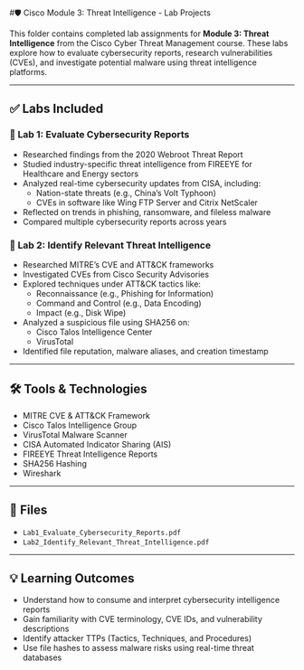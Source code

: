 #🛡️ Cisco Module 3: Threat Intelligence - Lab Projects

This folder contains completed lab assignments for **Module 3: Threat Intelligence** from the Cisco Cyber Threat Management course. These labs explore how to evaluate cybersecurity reports, research vulnerabilities (CVEs), and investigate potential malware using threat intelligence platforms.

---

## ✅ Labs Included

### 🔹 Lab 1: Evaluate Cybersecurity Reports
- Researched findings from the 2020 Webroot Threat Report
- Studied industry-specific threat intelligence from FIREEYE for Healthcare and Energy sectors
- Analyzed real-time cybersecurity updates from CISA, including:
  - Nation-state threats (e.g., China’s Volt Typhoon)
  - CVEs in software like Wing FTP Server and Citrix NetScaler
- Reflected on trends in phishing, ransomware, and fileless malware
- Compared multiple cybersecurity reports across years

### 🔹 Lab 2: Identify Relevant Threat Intelligence
- Researched MITRE’s CVE and ATT&CK frameworks
- Investigated CVEs from Cisco Security Advisories
- Explored techniques under ATT&CK tactics like:
  - Reconnaissance (e.g., Phishing for Information)
  - Command and Control (e.g., Data Encoding)
  - Impact (e.g., Disk Wipe)
- Analyzed a suspicious file using SHA256 on:
  - Cisco Talos Intelligence Center
  - VirusTotal
- Identified file reputation, malware aliases, and creation timestamp

---

## 🛠 Tools & Technologies

- MITRE CVE & ATT&CK Framework
- Cisco Talos Intelligence Group
- VirusTotal Malware Scanner
- CISA Automated Indicator Sharing (AIS)
- FIREEYE Threat Intelligence Reports
- SHA256 Hashing
- Wireshark

---

## 📁 Files

- `Lab1_Evaluate_Cybersecurity_Reports.pdf`
- `Lab2_Identify_Relevant_Threat_Intelligence.pdf`

---

## 💡 Learning Outcomes

- Understand how to consume and interpret cybersecurity intelligence reports
- Gain familiarity with CVE terminology, CVE IDs, and vulnerability descriptions
- Identify attacker TTPs (Tactics, Techniques, and Procedures)
- Use file hashes to assess malware risks using real-time threat databases
